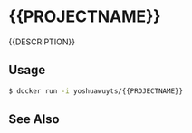 # {{PROJECTNAME}}
{{DESCRIPTION}}

## Usage
```sh
$ docker run -i yoshuawuyts/{{PROJECTNAME}}
```

## See Also
